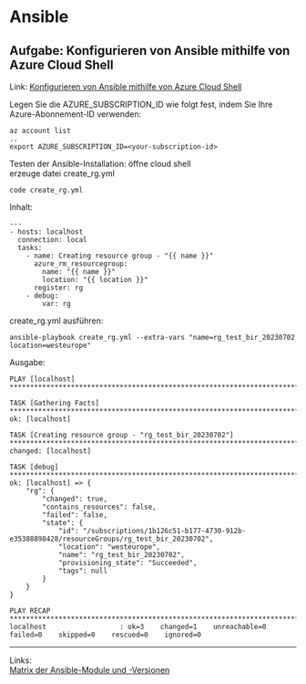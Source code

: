 # Ansible 
## Aufgabe: Konfigurieren von Ansible mithilfe von Azure Cloud Shell
Link: 
[Konfigurieren von Ansible mithilfe von Azure Cloud Shell](https://learn.microsoft.com/de-de/azure/developer/ansible/getting-started-cloud-shell?tabs=ansible)  

Legen Sie die AZURE_SUBSCRIPTION_ID wie folgt fest, indem Sie Ihre Azure-Abonnement-ID verwenden:  
```
az account list
..
export AZURE_SUBSCRIPTION_ID=<your-subscription-id>
```
Testen der Ansible-Installation: öffne cloud shell  
erzeuge  datei create_rg.yml  
```
code create_rg.yml
```
Inhalt: 
```
---
- hosts: localhost
  connection: local
  tasks:
    - name: Creating resource group - "{{ name }}"
      azure_rm_resourcegroup:
        name: "{{ name }}"
        location: "{{ location }}"
      register: rg
    - debug:
        var: rg
```
create_rg.yml ausführen: 

```
ansible-playbook create_rg.yml --extra-vars "name=rg_test_bir_20230702 location=westeurope"
```
Ausgabe: 
```
PLAY [localhost] ***********************************************************************************************************************************************************

TASK [Gathering Facts] *****************************************************************************************************************************************************
ok: [localhost]

TASK [Creating resource group - "rg_test_bir_20230702"] ********************************************************************************************************************
changed: [localhost]

TASK [debug] ***************************************************************************************************************************************************************
ok: [localhost] => {
    "rg": {
        "changed": true,
        "contains_resources": false,
        "failed": false,
        "state": {
            "id": "/subscriptions/1b126c51-b177-4730-912b-e35388898428/resourceGroups/rg_test_bir_20230702",
            "location": "westeurope",
            "name": "rg_test_bir_20230702",
            "provisioning_state": "Succeeded",
            "tags": null
        }
    }
}

PLAY RECAP *****************************************************************************************************************************************************************
localhost                  : ok=3    changed=1    unreachable=0    failed=0    skipped=0    rescued=0    ignored=0  
```

----
Links:  
[Matrix der Ansible-Module und -Versionen](https://learn.microsoft.com/de-de/azure/developer/ansible/module-version-matrix)
